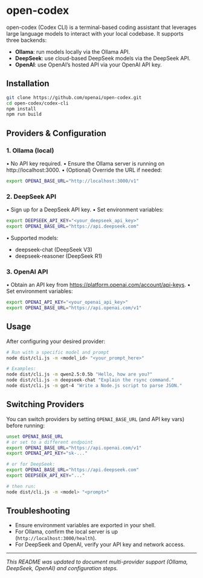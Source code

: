 # open-codex

open-codex (Codex CLI) is a terminal-based coding assistant that leverages large language models
to interact with your local codebase. It supports three backends:

- **Ollama**: run models locally via the Ollama API.
- **DeepSeek**: use cloud-based DeepSeek models via the DeepSeek API.
- **OpenAI**: use OpenAI’s hosted API via your OpenAI API key.

## Installation

```bash
git clone https://github.com/openai/open-codex.git
cd open-codex/codex-cli
npm install
npm run build
```

## Providers & Configuration

### 1. Ollama (local)

• No API key required.
• Ensure the Ollama server is running on http://localhost:3000.
• (Optional) Override the URL if needed:
  ```bash
  export OPENAI_BASE_URL="http://localhost:3000/v1"
  ```

### 2. DeepSeek API

• Sign up for a DeepSeek API key.
• Set environment variables:
  ```bash
  export DEEPSEEK_API_KEY="<your_deepseek_api_key>"
  export OPENAI_BASE_URL="https://api.deepseek.com"
  ```
• Supported models:
  - deepseek-chat (DeepSeek V3)
  - deepseek-reasoner (DeepSeek R1)

### 3. OpenAI API

• Obtain an API key from https://platform.openai.com/account/api-keys.
• Set environment variables:
  ```bash
  export OPENAI_API_KEY="<your_openai_api_key>"
  export OPENAI_BASE_URL="https://api.openai.com/v1"
  ```

## Usage

After configuring your desired provider:

```bash
# Run with a specific model and prompt
node dist/cli.js -m <model_id> "<your_prompt_here>"

# Examples:
node dist/cli.js -m qwen2.5:0.5b "Hello, how are you?"
node dist/cli.js -m deepseek-chat "Explain the rsync command."
node dist/cli.js -m gpt-4 "Write a Node.js script to parse JSON."
```

## Switching Providers

You can switch providers by setting `OPENAI_BASE_URL` (and API key vars) before running:

```bash
unset OPENAI_BASE_URL
# or set to a different endpoint
export OPENAI_BASE_URL="https://api.openai.com/v1"
export OPENAI_API_KEY="sk-..."

# or for DeepSeek:
export OPENAI_BASE_URL="https://api.deepseek.com"
export DEEPSEEK_API_KEY="..."

# then run:
node dist/cli.js -m <model> "<prompt>"
```

## Troubleshooting

- Ensure environment variables are exported in your shell.
- For Ollama, confirm the local server is up (`http://localhost:3000/health`).
- For DeepSeek and OpenAI, verify your API key and network access.

---
*This README was updated to document multi-provider support (Ollama, DeepSeek, OpenAI) and configuration steps.*
